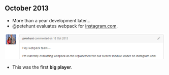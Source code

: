 ## October 2013

* More than a year development later...
* @petehunt evaluates webpack for [instagram.com](https://instagram.com).

![Instagram](Instagram.png)

* This was the first **big player**.

